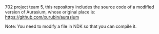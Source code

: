 702 project team 5, this repository includes the source code of a modified version of Aurasium, whose original place is: https://github.com/xurubin/aurasium

Note: You need to modify a file in NDK so that you can compile it.
